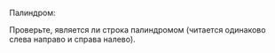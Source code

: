 Палиндром:

Проверьте, является ли строка палиндромом (читается одинаково слева направо и справа налево).